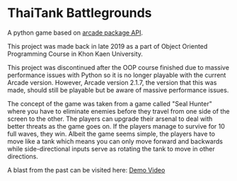 # ThaiTank Battlegrounds
A python game based on [arcade package API](https://api.arcade.academy/en/latest/).


This project was made back in late 2019 as a part of Object Oriented Programming Course in Khon Kaen University.


This project was discontinued after the OOP course finished due to massive performance issues with Python so it is no longer playable with the current Arcade version. 
However, Arcade version 2.1.7, the version that this was made, should still be playable but be aware of massive performance issues.


The concept of the game was taken from a game called "Seal Hunter" where you have to eliminate enemies before they travel from one side of the screen to the other.
The players can upgrade their arsenal to deal with better threats as the game goes on. If the players manage to survive for 10 full waves, they win. Albeit the game seems simple,
the players have to move like a tank which means you can only move forward and backwards while side-directional inputs serve as rotating the tank to move in other directions.

A blast from the past can be visited here: [Demo Video](https://youtu.be/kAisYC_uJAc)

